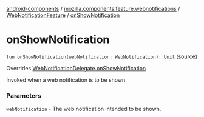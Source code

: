 [android-components](../../index.md) / [mozilla.components.feature.webnotifications](../index.md) / [WebNotificationFeature](index.md) / [onShowNotification](./on-show-notification.md)

# onShowNotification

`fun onShowNotification(webNotification: `[`WebNotification`](../../mozilla.components.concept.engine.webnotifications/-web-notification/index.md)`): `[`Unit`](https://kotlinlang.org/api/latest/jvm/stdlib/kotlin/-unit/index.html) [(source)](https://github.com/mozilla-mobile/android-components/blob/master/components/feature/webnotifications/src/main/java/mozilla/components/feature/webnotifications/WebNotificationFeature.kt#L73)

Overrides [WebNotificationDelegate.onShowNotification](../../mozilla.components.concept.engine.webnotifications/-web-notification-delegate/on-show-notification.md)

Invoked when a web notification is to be shown.

### Parameters

`webNotification` - The web notification intended to be shown.